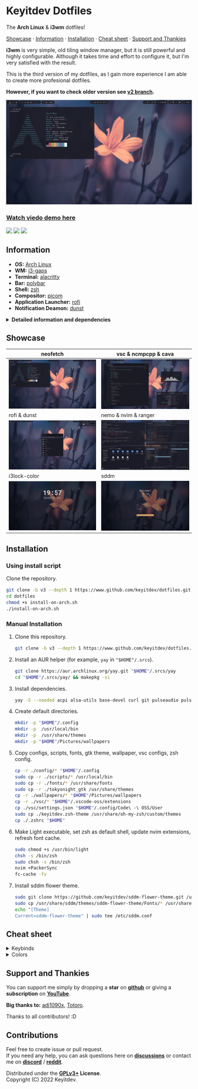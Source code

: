 # Keyitdev Dotfiles  

The **Arch Linux** & **i3wm** dotfiles! 

[Showcase](#showcase) ·
[Information](#information) ·
[Installation](#installation) ·
[Cheat sheet](#cheat-sheet) ·
[Support and Thankies](#support-and-thankies)

**i3wm** is very simple, old tiling window manager, but it is still powerful and highly configurable. Although it takes time and effort to configure it, but I'm very satisfied with the result.

This is the third version of my dotfiles, as I gain more experience I am able to create more profesional dotfiles.

**However, if you want to check older version see [v2 branch](https://github.com/Keyitdev/dotfiles/tree/v2).**

![](https://github.com/Keyitdev/screenshots/blob/master/dotfiles/v3/screenshots/1.png?raw=true)

### [Watch viedo demo here](https://youtu.be/tSreyGcCMB4)

[![](https://img.shields.io/github/stars/keyitdev/dotfiles?color=dd864a&labelColor=1b1b25&style=for-the-badge)](https://github.com/Keyitdev/dotfiles/stargazers)
[![](https://img.shields.io/github/forks/keyitdev/dotfiles?color=bf616a&labelColor=1b1b25&style=for-the-badge)](https://github.com/Keyitdev/dotfiles/network/members)
[![](https://img.shields.io/github/license/keyitdev/dotfiles?color=999f63&labelColor=1b1b25&style=for-the-badge)](https://www.gnu.org/licenses/gpl-3.0.html)
## Information

- **OS:** [Arch Linux](https://archlinux.org)
- **WM:** [i3-gaps](https://github.com/Airblader/i3)
- **Terminal:** [alacritty](https://github.com/alacritty/alacritty)
- **Bar:** [polybar](https://github.com/polybar/polybar)
- **Shell:** [zsh](https://www.zsh.org/)
- **Compositor:** [picom](https://github.com/yshui/picom)
- **Application Launcher:** [rofi](https://github.com/davatorium/rofi)
- **Notification Deamon:** [dunst](https://github.com/dunst-project/dunst)

<details>
<summary><b>
Detailed information and dependencies
</b></summary>

### Info

**Music Player:** [mpd](https://github.com/MusicPlayerDaemon/MPD) & [ncmpcpp](https://github.com/ncmpcpp/ncmpcpp)    
**Editor:** [neovim](https://github.com/neovim/neovim) / [vscode](https://github.com/microsoft/vscode)    
**Lockscreen:** [i3lock-color](https://github.com/Raymo111/i3lock-color)    
**Display Manager:** [sddm](https://github.com/sddm/sddm)    
**File manager:** [ranger](https://github.com/ranger/ranger) / [nemo](https://github.com/linuxmint/nemo)    
**Pdf reader:** [zathura](https://github.com/pwmt/zathura)    
**Monitor of Resources:** [btop](https://github.com/aristocratos/btop)    

### Used themes

**Shell Framework:** [Oh-My-Zsh](https://github.com/ohmyzsh/ohmyzsh)    
**Vscode Theme:** [One dark pro](https://marketplace.visualstudio.com/items?itemName=zhuangtongfa.Material-theme)    
**Neovim Theme:** [AstroNvim](https://github.com/kabinspace/AstroVim)    
**Icons:** [Papirus dark](https://github.com/PapirusDevelopmentTeam/papirus-icon-theme)    
**GTK Theme:** [Tokyo night](https://github.com/Fausto-Korpsvart/Tokyo-Night-GTK-Theme)    
**Display Manager Theme:** [Sddm-flower-theme](https://github.com/Keyitdev/sddm-flower-theme)    
	
### Fonts
	
**Icons:** [Feather](https://github.com/AT-UI/feather-font/blob/master/src/fonts/feather.ttf)    
**Interface Font:** [Open sans](https://fonts.google.com/specimen/Open+Sans#standard-styles)    
**Monospace Font:** [Roboto mono](https://fonts.google.com/specimen/Roboto+Mono#standard-styles)    
**Polybar Font:** [Iosevka nerd font](https://github.com/ryanoasis/nerd-fonts/tree/master/patched-fonts/Iosevka)

### Dependencies

**Base:** acpi alsa-utils base-devel curl git pulseaudio pulseaudio-alsa xorg xorg-xinit 

**Required:** alacritty btop code dunst feh ffcast firefox i3-gaps i3lock-color i3-resurrect libnotify light mpc mpd ncmpcpp nemo neofetch neovim oh-my-zsh-git pacman-contrib papirus-icon-theme picom polybar ranger rofi scrot slop xclip zathura zathura-pdf-mupdf zsh

**Sddm:** qt5-graphicaleffects qt5-quickcontrols2 qt5-svg sddm

**Emoji:** fonts: noto-fonts noto-fonts-cjk noto-fonts-emoji noto-fonts-extra

</details>

## Showcase

|neofetch|vsc & ncmpcpp & cava|
|-|-|
|![](https://github.com/Keyitdev/screenshots/blob/master/dotfiles/v3/screenshots/1.png?raw=true)|![](https://github.com/Keyitdev/screenshots/blob/master/dotfiles/v3/screenshots/2.png?raw=true)|
|rofi & dunst|nemo & nvim & ranger|
|![](https://github.com/Keyitdev/screenshots/blob/master/dotfiles/v3/screenshots/3.png?raw=true)|![](https://github.com/Keyitdev/screenshots/blob/master/dotfiles/v3/screenshots/4.png?raw=true)|
|i3lock-color|sddm|
|![](https://github.com/Keyitdev/screenshots/blob/master/dotfiles/v3/screenshots/5.png?raw=true)|![](https://github.com/Keyitdev/screenshots/blob/master/dotfiles/v3/screenshots/6.png?raw=true)|

## Installation

### Using install script 

Clone the repository.
```sh
git clone -b v3 --depth 1 https://www.github.com/keyitdev/dotfiles.git
cd dotfiles
chmod +x install-on-arch.sh
./install-on-arch.sh
```

### Manual Installation

1. Clone this repository.
    ```sh
    git clone -b v3 --depth 1 https://www.github.com/keyitdev/dotfiles.git
    ```

2. Install an AUR helper (for example, `yay` in `"$HOME"/.srcs`).
    ```sh
    git clone https://aur.archlinux.org/yay.git "$HOME"/.srcs/yay
	cd "$HOME"/.srcs/yay/ && makepkg -si
    ```

3. Install dependencies.
    ```sh
    yay -S --needed acpi alsa-utils base-devel curl git pulseaudio pulseaudio-alsa xorg xorg-xinit alacritty btop code dunst feh ffcast firefox i3-gaps i3lock-color i3-resurrect libnotify light mpc mpd ncmpcpp nemo neofetch neovim oh-my-zsh-git pacman-contrib papirus-icon-theme picom polybar ranger rofi scrot slop xclip zathura zathura-pdf-mupdf zsh   
    ```

4. Create default directories.
    ```sh
    mkdir -p "$HOME"/.config
    mkdir -p  /usr/local/bin
    mkdir -p  /usr/share/themes
    mkdir -p "$HOME"/Pictures/wallpapers
    ```

5. Copy configs, scripts, fonts, gtk theme, wallpaper, vsc configs, zsh config.
    ```sh
    cp -r ./config/* "$HOME"/.config
    sudo cp -r ./scripts/* /usr/local/bin
    sudo cp -r ./fonts/* /usr/share/fonts
    sudo cp -r ./tokyonight_gtk /usr/share/themes
    cp -r ./wallpapers/* "$HOME"/Pictures/wallpapers
    cp -r ./vsc/* "$HOME"/.vscode-oss/extensions
    cp ./vsc/settings.json "$HOME"/.config/Code\ -\ OSS/User
    sudo cp ./keyitdev.zsh-theme /usr/share/oh-my-zsh/custom/themes
    cp ./.zshrc "$HOME"
    ```

6. Make Light executable, set zsh as default shell, update nvim extensions, refresh font cache.
    ```sh
    sudo chmod +s /usr/bin/light
    chsh -s /bin/zsh
    sudo chsh -s /bin/zsh
    nvim +PackerSync
    fc-cache -fv
    ```

8. Install sddm flower theme.
    ```sh
    sudo git clone https://github.com/keyitdev/sddm-flower-theme.git /usr/share/sddm/themes/sddm-flower-theme
    sudo cp /usr/share/sddm/themes/sddm-flower-theme/Fonts/* /usr/share/fonts/
    echo "[Theme]
    Current=sddm-flower-theme" | sudo tee /etc/sddm.conf
    ```

## Cheat sheet


<details>
<summary>Keybinds</summary>

These are the basic keybinds. Read through the [i3](./config/i3/config) config for more keybinds.

|        Keybind         |                 Function                 |
| ---------------------- | ---------------------------------------- |
| `Win + Enter`          | Launch terminal (alacritty)              |
| `Win + Shift + Q`      | Close window                             |
| `Win + Q`              | Stacking layout                          |
| `Win + W`              | Tabbed layout                            |
| `Win + E`              | Default layout                           |
| `Win + R`              | Resize mode                              |
| `Win + T`              | Restore layout                           |
| `Win + Y`              | Save layout                              |
| `Win + A`              | Rofi open windows menu                   |
| `Win + S`              | Rofi full menu                           |
| `Win + D`              | Rofi menu                                |
| `Win + Z`              | Rofi bookmarks                           |
| `Win + X`              | Rofi powermenu                           |
| `Win + C`              | Rofi screenshot script                   |
| `Win + G`              | Gaps settings                            |
| `Win + V`              | Set vertical orientation                 |
| `Win + H`              | Set horizontal orientation               |
| `Win + I`              | Lock screen                              |
| `Win + O`              | Show polybar                             |
| `Win + P`              | Hide polybar                             |
| `Win + B`              | Move workspace to another monitor        |
| `Win + N`              | Dual monitor mode                        |
| `Win + M`              | Single monitor mode                      |
| `Win + arrows (jkl;)`  | Resizing, moving windows                 |
| `Win + Shift + E`      | Exit i3                                  |
| `Win + Shift + R`      | Restart i3                               |

Note: `Win` refers to the `Super/Mod` key.

</details>

<details>
<summary>Colors</summary>

|        Color           |                 Hex code                 |
| ---------------------- | ---------------------------------------- |
|  background            | #1b1b25                                  |
|  background 2          | #282A36                                  |
|  background 3          | #16161e                                  |
|  border                | #343746                                  |
|  foreground            | #dedede                                  |
|  white                 | #eeffff                                  |
|  black                 | #15121c                                  |
|  red                   | #cb5760                                  |
|  green                 | #999f63                                  |
|  yellow                | #d4a067                                  |
|  blue                  | #6c90a8                                  |
|  purple                | #776690                                  |
|  cyan                  | #528a9b                                  |
|  pink                  | #ffa8c5                                  |
|  orange                | #c87c3e                                  |

</details>

## Support and Thankies

You can support me simply by dropping a **star** on **[github](https://github.com/Keyitdev/dotfiles/tree/v3)** or giving a **subscription** on **[YouTube](http://www.youtube.com/channel/UCVoGVyAP2sHPQyegwBMJKyQ?sub_confirmation=1)**.

<!-- If you enjoyed it and would like to show your appreciation, you can **tip** using **[kofi]()** or **[paypal]()**. -->

**Big thanks to:**
[adi1090x](https://github.com/adi1090x),
[Totoro](https://github.com/totoro-ghost).

Thanks to all contributors! :D

## Contributions

Feel free to create issue or pull request.    
If you need any help, you can ask questions here on **[discussions](https://github.com/Keyitdev/dotfiles/discussions/categories/q-a)** or contact me on **[discord](https://discord.com/users/908702082578665474)** / **[reddit](https://www.reddit.com/user/Keyitdev)**.

Distributed under the **[GPLv3+](https://www.gnu.org/licenses/gpl-3.0.html) License**.    
Copyright (C) 2022 Keyitdev.